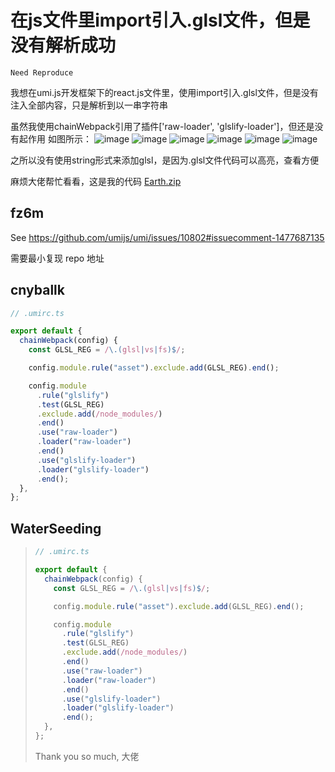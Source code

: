 # 在js文件里import引入.glsl文件，但是没有解析成功

`Need Reproduce`

我想在umi.js开发框架下的react.js文件里，使用import引入.glsl文件，但是没有注入全部内容，只是解析到以一串字符串

虽然我使用chainWebpack引用了插件['raw-loader', 'glslify-loader']，但还是没有起作用
如图所示：
![image](https://user-images.githubusercontent.com/31184164/226525469-03405c19-de55-4781-b2c7-1261e7efa970.png)
![image](https://user-images.githubusercontent.com/31184164/226525480-f62b7b79-e9ef-486b-bb61-4e1f9e2e1448.png)
![image](https://user-images.githubusercontent.com/31184164/226525499-5de1c39f-50c5-408d-84c5-98fed8ceb0d0.png)
![image](https://user-images.githubusercontent.com/31184164/226525508-69da35a9-3d5d-44c1-a7d3-a2d5df0b2e15.png)
![image](https://user-images.githubusercontent.com/31184164/226525660-106a2906-4c58-4167-9643-236e5db51171.png)
![image](https://user-images.githubusercontent.com/31184164/226525523-5ca69cca-7d0b-42ea-9e28-8d7912ea3f4b.png)

之所以没有使用string形式来添加glsl，是因为.glsl文件代码可以高亮，查看方便

麻烦大佬帮忙看看，这是我的代码
[Earth.zip](https://github.com/umijs/umi/files/11025211/Earth.zip)

## fz6m

See https://github.com/umijs/umi/issues/10802#issuecomment-1477687135

需要最小复现 repo 地址

## cnyballk

```ts
// .umirc.ts

export default {
  chainWebpack(config) {
    const GLSL_REG = /\.(glsl|vs|fs)$/;

    config.module.rule("asset").exclude.add(GLSL_REG).end();

    config.module
      .rule("glslify")
      .test(GLSL_REG)
      .exclude.add(/node_modules/)
      .end()
      .use("raw-loader")
      .loader("raw-loader")
      .end()
      .use("glslify-loader")
      .loader("glslify-loader")
      .end();
  },
};
```

## WaterSeeding

> ```ts
> // .umirc.ts
>
> export default {
>   chainWebpack(config) {
>     const GLSL_REG = /\.(glsl|vs|fs)$/;
>
>     config.module.rule("asset").exclude.add(GLSL_REG).end();
>
>     config.module
>       .rule("glslify")
>       .test(GLSL_REG)
>       .exclude.add(/node_modules/)
>       .end()
>       .use("raw-loader")
>       .loader("raw-loader")
>       .end()
>       .use("glslify-loader")
>       .loader("glslify-loader")
>       .end();
>   },
> };
> ```
>
> Thank you so much, 大佬
